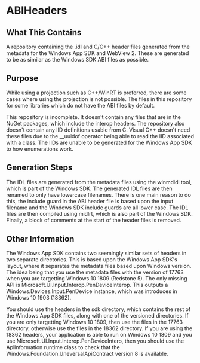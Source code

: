# ABIHeaders
## What This Contains
A repository containing the .idl and C/C++ header files generated from the metadata for the Windows App SDK and WebView 2.
These are generated to be as similar as the Windows SDK ABI files as possible.

## Purpose
While using a projection such as C++/WinRT is preferred, there are some cases where using the projection is not possible.
The files in this repository for some libraries which do not have the ABI files by default.

This repository is incomplete. It doesn't contain any files that are in the NuGet packages, which include the interop headers.
The repository also doesn't contain any IID definitions usable from C. Visual C++ doesn't need these files due to the __uuidof operator
being able to read the IID associated with a class. The IIDs are unable to be generated for the Windows App SDK to how enumerations work.

## Generation Steps
The IDL files are generated from the metadata files using the winmdidl tool, which is part of the Windows SDK. The generated IDL files are
then renamed to only have lowercase filenames. There is one main reason to do this, the include guard in the ABI header file is based upon the
input filename and the Windows SDK include guards are all lower case. The IDL files are then compiled using midlrt, which is also part of the
Windows SDK. Finally, a block of comments at the start of the header files is removed.

## Other Information
The Windows App SDK contains two seemingly similar sets of headers in two separate directories. This is based upon the Windows App SDK's layout,
where it separates the metadata files based upon Windows version. The idea being that you use the metadata files with the version of 17763 when
you are targetting Windows 10 1809 (Redstone 5). The only missing API is Microsoft.UI.Input.Interop.PenDeviceInterop. This outputs a
Windows.Devices.Input.PenDevice instance, which was introduces in Windows 10 1903 (18362).

You should use the headers in the sdk directory, which contains the rest of the Windows App SDK files, along with one of the versioned directories.
If you are only targetting Windows 10 1809, then use the files in the 17763 directory, otherwise use the files in the 18362 directory. If you are
using the 18362 headers, your application is able to run on Windows 10 1809 and you use Microsoft.UI.Input.Interop.PenDeviceIntero, then you 
should use the ApiInformation runtime class to check that the Windows.Foundation.UneversalApiContract version 8 is available.